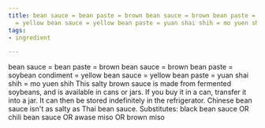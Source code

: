 ```yaml
---
title: bean sauce = bean paste = brown bean sauce = brown bean paste = soybean condiment
  = yellow bean sauce = yellow bean paste = yuan shai shih = mo yuen shih
tags:
- ingredient

---
```

bean sauce = bean paste = brown bean sauce = brown bean paste = soybean condiment = yellow bean sauce = yellow bean paste = yuan shai shih = mo yuen shih This salty brown sauce is made from fermented soybeans, and is available in cans or jars. If you buy it in a can, transfer it into a jar. It can then be stored indefinitely in the refrigerator. Chinese bean sauce isn't as salty as Thai bean sauce. Substitutes: black bean sauce OR chili bean sauce OR awase miso OR brown miso
